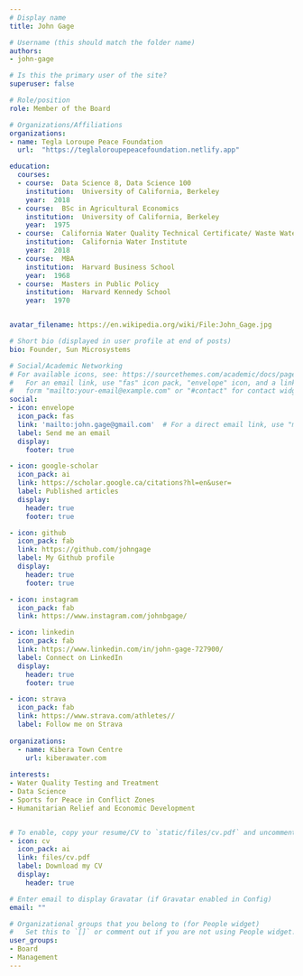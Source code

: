 ```yaml
---
# Display name
title: John Gage

# Username (this should match the folder name)
authors:
- john-gage

# Is this the primary user of the site?
superuser: false

# Role/position
role: Member of the Board

# Organizations/Affiliations
organizations:
- name: Tegla Loroupe Peace Foundation
  url:  "https://teglaloroupepeacefoundation.netlify.app"

education:
  courses:
  - course:  Data Science 8, Data Science 100
    institution:  University of California, Berkeley
    year:  2018
  - course:  BSc in Agricultural Economics
    institution:  University of California, Berkeley
    year:  1975
  - course:  California Water Quality Technical Certificate/ Waste Water Treatment Level II
    institution:  California Water Institute
    year:  2018
  - course:  MBA
    institution:  Harvard Business School
    year:  1968
  - course:  Masters in Public Policy
    institution:  Harvard Kennedy School
    year:  1970


avatar_filename: https://en.wikipedia.org/wiki/File:John_Gage.jpg

# Short bio (displayed in user profile at end of posts)
bio: Founder, Sun Microsystems

# Social/Academic Networking
# For available icons, see: https://sourcethemes.com/academic/docs/page-builder/#icons
#   For an email link, use "fas" icon pack, "envelope" icon, and a link in the
#   form "mailto:your-email@example.com" or "#contact" for contact widget.
social:
- icon: envelope
  icon_pack: fas
  link: 'mailto:john.gage@gmail.com'  # For a direct email link, use "mailto:test@example.org".
  label: Send me an email
  display:
    footer: true

- icon: google-scholar
  icon_pack: ai
  link: https://scholar.google.ca/citations?hl=en&user=
  label: Published articles
  display:
    header: true
    footer: true

- icon: github
  icon_pack: fab
  link: https://github.com/johngage
  label: My Github profile
  display:
    header: true
    footer: true

- icon: instagram
  icon_pack: fab
  link: https://www.instagram.com/johnbgage/

- icon: linkedin
  icon_pack: fab
  link: https://www.linkedin.com/in/john-gage-727900/
  label: Connect on LinkedIn
  display:
    header: true
    footer: true

- icon: strava
  icon_pack: fab
  link: https://www.strava.com/athletes//
  label: Follow me on Strava
  
organizations:
  - name: Kibera Town Centre
    url: kiberawater.com
    
interests:
- Water Quality Testing and Treatment
- Data Science
- Sports for Peace in Conflict Zones
- Humanitarian Relief and Economic Development


# To enable, copy your resume/CV to `static/files/cv.pdf` and uncomment the lines below.
- icon: cv
  icon_pack: ai
  link: files/cv.pdf
  label: Download my CV
  display:
    header: true

# Enter email to display Gravatar (if Gravatar enabled in Config)
email: ""

# Organizational groups that you belong to (for People widget)
#   Set this to `[]` or comment out if you are not using People widget.
user_groups: 
- Board
- Management
---
```

